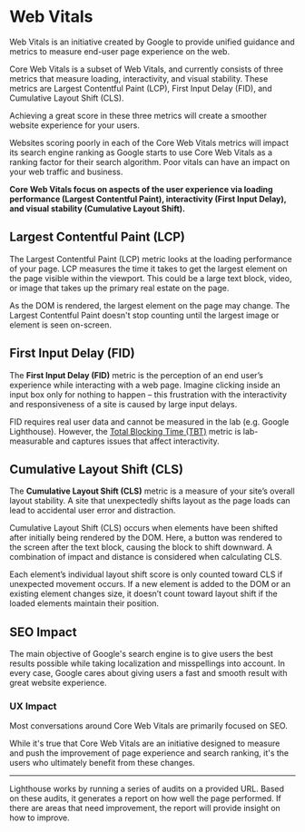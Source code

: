 # Web Vitals

Web Vitals is an initiative created by Google to provide unified guidance and metrics to measure end-user page experience on the web.

Core Web Vitals is a subset of Web Vitals, and currently consists of three metrics that measure loading, interactivity, and visual stability. These metrics are Largest Contentful Paint (LCP), First Input Delay (FID), and Cumulative Layout Shift (CLS).

Achieving a great score in these three metrics will create a smoother website experience for your users.

Websites scoring poorly in each of the Core Web Vitals metrics will impact its search engine ranking as Google starts to use Core Web Vitals as a ranking factor for their search algorithm. Poor vitals can have an impact on your web traffic and business.

**Core Web Vitals focus on aspects of the user experience via loading performance (Largest Contentful Paint), interactivity (First Input Delay), and visual stability (Cumulative Layout Shift).**

## Largest Contentful Paint (LCP)

The Largest Contentful Paint (LCP) metric looks at the loading performance of your page. LCP measures the time it takes to get the largest element on the page visible within the viewport. This could be a large text block, video, or image that takes up the primary real estate on the page.

As the DOM is rendered, the largest element on the page may change. The Largest Contentful Paint doesn't stop counting until the largest image or element is seen on-screen.


## First Input Delay (FID)

The **First Input Delay (FID)** metric is the perception of an end user’s experience while interacting with a web page. Imagine clicking inside an input box only for nothing to happen – this frustration with the interactivity and responsiveness of a site is caused by large input delays.

FID requires real user data and cannot be measured in the lab (e.g. Google Lighthouse). However, the [Total Blocking Time (TBT)](https://web.dev/tbt) metric is lab-measurable and captures issues that affect interactivity.


## Cumulative Layout Shift (CLS)

The **Cumulative Layout Shift (CLS)** metric is a measure of your site’s overall layout stability. A site that unexpectedly shifts layout as the page loads can lead to accidental user error and distraction.

Cumulative Layout Shift (CLS) occurs when elements have been shifted after initially being rendered by the DOM. Here, a button was rendered to the screen after the text block, causing the block to shift downward. A combination of impact and distance is considered when calculating CLS.

Each element’s individual layout shift score is only counted toward CLS if unexpected movement occurs. If a new element is added to the DOM or an existing element changes size, it doesn’t count toward layout shift if the loaded elements maintain their position.

## SEO Impact

The main objective of Google's search engine is to give users the best results possible while taking localization and misspellings into account. In every case, Google cares about giving users a fast and smooth result with great website experience.

### UX Impact

Most conversations around Core Web Vitals are primarily focused on SEO.

While it's true that Core Web Vitals are an initiative designed to measure and push the improvement of page experience and search ranking, it's the users who ultimately benefit from these changes.

---

Lighthouse works by running a series of audits on a provided URL. Based on these audits, it generates a report on how well the page performed. If there are areas that need improvement, the report will provide insight on how to improve.